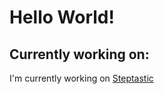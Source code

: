 # Hello World! 

## Currently working on:
I'm currently working on [Steptastic]([https://pages.github.com/](https://apps.apple.com/gb/app/steptastic/id6477454001)) 


<!--
**Tom4259/Tom4259** is a ✨ _special_ ✨ repository because its `README.md` (this file) appears on your GitHub profile.

Here are some ideas to get you started:

- 🔭 I’m currently working on ...
- 🌱 I’m currently learning ...
- 👯 I’m looking to collaborate on ...
- 🤔 I’m looking for help with ...
- 💬 Ask me about ...
- 📫 How to reach me: ...
- 😄 Pronouns: ...
- ⚡ Fun fact: ...
-->
